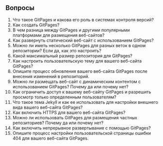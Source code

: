 ## Вопросы

1. Что такое GitPages и какова его роль в системах контроля версий?
2. Как создать GitPages?
3. В чем разница между GitPages и другими популярными платформами для размещения веб-сайтов?
4. Как развернуть статический веб-сайт с использованием GitPages?
5. Можно ли иметь несколько GitPages для разных веток в одном репозитории? Если да, как это настроить?
6. Какой максимальный размер репозитория для GitPages?
7. Как настроить пользовательскую тему для вашего веб-сайта GitPages?
8. Опишите процесс обновления вашего веб-сайта GitPages после внесения изменений в репозиторий.
9. Можно ли размещать веб-сайт с динамическим контентом с использованием GitPages? Почему да или почему нет?
10. Как ограничить доступ к вашему веб-сайту GitPages и разрешить просмотр только определенным пользователям?
11. Что такое тема Jekyll и как ее использовать для настройки внешнего вида вашего веб-сайта GitPages?
12. Как включить HTTPS для вашего веб-сайта GitPages?
13. Можно ли использовать GitPages для размещения частных репозиториев? Почему да или почему нет?
14. Как включить непрерывное развертывание с помощью GitPages?
15. Опишите процесс настройки пользовательской страницы ошибки 404 для вашего веб-сайта GitPages. 